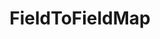 ---
optionsClassName: FieldToFieldMapOptions
optionsClassFullName: MigrationTools.Tools.FieldToFieldMapOptions
configurationSamples:
- name: defaults
  order: 2
  description: 
  code: There are no defaults! Check the sample for options!
  sampleFor: MigrationTools.Tools.FieldToFieldMapOptions
- name: sample
  order: 1
  description: 
  code: There is no sample, but you can check the classic below for a general feel.
  sampleFor: MigrationTools.Tools.FieldToFieldMapOptions
- name: classic
  order: 3
  description: 
  code: >-
    {
      "$type": "FieldToFieldMapOptions",
      "sourceField": null,
      "targetField": null,
      "defaultValue": null,
      "ApplyTo": []
    }
  sampleFor: MigrationTools.Tools.FieldToFieldMapOptions
description: Maps the value from a source field to a target field directly, with optional default value substitution for empty or null values.
className: FieldToFieldMap
typeName: FieldMaps
architecture: 
options:
- parameterName: ApplyTo
  type: List
  description: A list of Work Item Types that this Field Map will apply to. If the list is empty it will apply to all Work Item Types. You can use "*" to apply to all Work Item Types.
  defaultValue: missing XML code comments
- parameterName: defaultValue
  type: String
  description: Gets or sets the default value to use when the source field is empty or null.
  defaultValue: missing XML code comments
- parameterName: sourceField
  type: String
  description: Gets or sets the name of the source field to copy data from during migration.
  defaultValue: missing XML code comments
- parameterName: targetField
  type: String
  description: Gets or sets the name of the target field to copy data to during migration.
  defaultValue: missing XML code comments
status: missing XML code comments
processingTarget: missing XML code comments
classFile: src/MigrationTools.Clients.TfsObjectModel/Tools/FieldMappingTool/FieldMaps/FieldToFieldMap.cs
optionsClassFile: ''
notes:
  exists: false
  path: docs/Reference/FieldMaps/FieldToFieldMap-notes.md
  markdown: ''
topics:
- topic: notes
  path: docs/Reference/FieldMaps/FieldToFieldMap-notes.md
  exists: false
  markdown: ''
- topic: introduction
  path: docs/Reference/FieldMaps/FieldToFieldMap-introduction.md
  exists: false
  markdown: ''

redirectFrom:
- /Reference/FieldMaps/FieldToFieldMapOptions/
layout: reference
toc: true
permalink: /Reference/FieldMaps/FieldToFieldMap/
title: FieldToFieldMap
categories:
- FieldMaps
- 
topics:
- topic: notes
  path: docs/Reference/FieldMaps/FieldToFieldMap-notes.md
  exists: false
  markdown: ''
- topic: introduction
  path: docs/Reference/FieldMaps/FieldToFieldMap-introduction.md
  exists: false
  markdown: ''

---